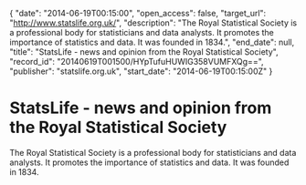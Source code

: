 {
  "date": "2014-06-19T00:15:00", 
  "open_access": false, 
  "target_url": "http://www.statslife.org.uk/", 
  "description": "The Royal Statistical Society is a professional body for statisticians and data analysts. It promotes the importance of statistics and data. It was founded in 1834.", 
  "end_date": null, 
  "title": "StatsLife - news and opinion from the Royal Statistical Society", 
  "record_id": "20140619T001500/HYpTufuHUWIG358VUMFXQg==", 
  "publisher": "statslife.org.uk", 
  "start_date": "2014-06-19T00:15:00Z"
}

# StatsLife - news and opinion from the Royal Statistical Society

The Royal Statistical Society is a professional body for statisticians and data analysts. It promotes the importance of statistics and data. It was founded in 1834.